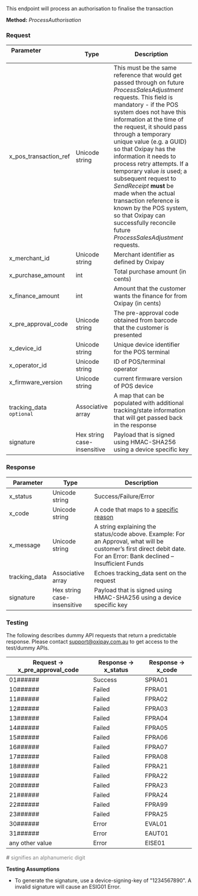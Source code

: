 This endpoint will process an authorisation to finalise the transaction

**Method:** *ProcessAuthorisation*

<h3>Request</h3>

Parameter &nbsp; &nbsp; &nbsp; &nbsp; &nbsp;&nbsp; &nbsp; &nbsp; &nbsp; &nbsp;&nbsp;| Type | Description
-----------|------|-------------
x_pos_transaction_ref | Unicode string | This must be the same reference that would get passed through on future *ProcessSalesAdjustment* requests. This field is mandatory - if the POS system does not have this information at the time of the request, it should pass through a temporary unique value (e.g. a GUID) so that Oxipay has the information it needs to process retry attempts. If a temporary value *is* used; a subsequent request to *SendReceipt* **must** be made when the actual transaction reference is known by the POS system, so that Oxipay can successfully reconcile future *ProcessSalesAdjustment* requests.
x_merchant_id | Unicode string | Merchant identifier as defined by Oxipay
x_purchase_amount | int | Total purchase amount (in cents)
x_finance_amount | int | Amount that the customer wants the finance for from Oxipay (in cents)
x_pre_approval_code | Unicode string | The pre-approval code obtained from barcode that the customer is presented
x_device_id | Unicode string | Unique device identifier for the POS terminal
x_operator_id | Unicode string | ID of POS/terminal operator
x_firmware_version | Unicode string | current firmware version of POS device
tracking_data <code class="optional">optional</code> | Associative array | A map that can be populated with additional tracking/state information that will get passed back in the response
signature | Hex string case-insensitive | Payload that is signed using HMAC-SHA256 using a device specific key

<h3>Response</h3>

Parameter | Type | Description
-----------|------|-------------
x_status | Unicode string | Success/Failure/Error
x_code | Unicode string | A code that maps to a <a href="/api_information/status_codes/">specific reason</a>
x_message | Unicode string | A string explaining the status/code above. Example: For an Approval, what will be customer’s first direct debit date. For an Error: Bank declined – Insufficient Funds 
tracking_data | Associative array | Echoes tracking_data sent on the request
signature | Hex string case-insensitive | Payload that is signed using HMAC-SHA256 using a device specific key 

<h3>Testing</h3>

The following describes dummy API requests that return a predictable response. Please contact <a href="mailto:support@oxipay.com.au">support@oxipay.com.au</a> to get access to the test/dummy APIs.

Request -> x_pre_approval_code | Response -> x_status | Response -> x_code
-----------|-----------|-----------
01###### | Success | SPRA01
10###### | Failed | FPRA01
11###### | Failed | FPRA02
12###### | Failed | FPRA03
13###### | Failed | FPRA04
14###### | Failed | FPRA05
15###### | Failed | FPRA06
16###### | Failed | FPRA07
17###### | Failed | FPRA08
18###### | Failed | FPRA21
19###### | Failed | FPRA22
20###### | Failed | FPRA23
21###### | Failed | FPRA24
22###### | Failed | FPRA99
23###### | Failed | FPRA25
30###### | Error | EVAL01
31###### | Error | EAUT01
any other value | Error | EISE01

<span style="color:grey;"><b>#</b> signifies an alphanumeric digit</span>

**Testing Assumptions**

* To generate the signature, use a device-signing-key of "1234567890". A invalid signature will cause an ESIG01 Error.

